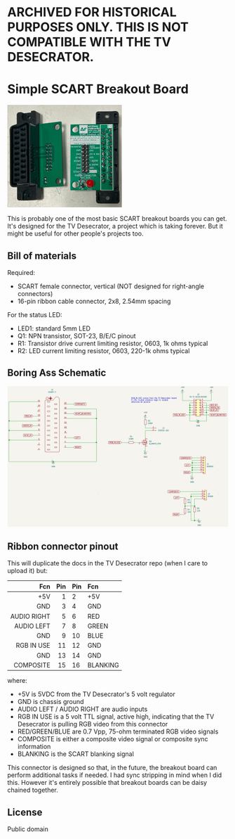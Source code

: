 # ARCHIVED FOR HISTORICAL PURPOSES ONLY. THIS IS NOT COMPATIBLE WITH THE TV DESECRATOR.

# Simple SCART Breakout Board

![](balls.jpeg)

This is probably one of the most basic SCART breakout boards you can get. It's designed for the TV Desecrator, a project which is taking forever. But it might be
useful for other people's projects too.

## Bill of materials

Required:
* SCART female connector, vertical (NOT designed for right-angle connectors)
* 16-pin ribbon cable connector, 2x8, 2.54mm spacing

For the status LED:
* LED1: standard 5mm LED
* Q1: NPN transistor, SOT-23, B/E/C pinout
* R1: Transistor drive current limiting resistor, 0603, 1k ohms typical
* R2: LED current limiting resistor, 0603, 220-1k ohms typical

## Boring Ass Schematic

![](boring.png)

## Ribbon connector pinout

This will duplicate the docs in the TV Desecrator repo (when I care to upload it) but:

| Fcn         | Pin | Pin | Fcn       |
| ----------: | --: | :-- | :-------- |
|         +5V |   1 | 2   | +5V       |
|         GND |   3 | 4   | GND       |
| AUDIO RIGHT |   5 | 6   | RED       |
|  AUDIO LEFT |   7 | 8   | GREEN     |
|         GND |   9 | 10  | BLUE      |
|  RGB IN USE |  11 | 12  | GND       |
|         GND |  13 | 14  | GND       |
|   COMPOSITE |  15 | 16  | BLANKING  |

where:

* +5V is 5VDC from the TV Desecrator's 5 volt regulator
* GND is chassis ground
* AUDIO LEFT / AUDIO RIGHT are audio inputs
* RGB IN USE is a 5 volt TTL signal, active high, indicating that the TV Desecrator is pulling RGB video from this connector
* RED/GREEN/BLUE are 0.7 Vpp, 75-ohm terminated RGB video signals
* COMPOSITE is either a composite video signal or composite sync information
* BLANKING is the SCART blanking signal

This connector is designed so that, in the future, the breakout board can perform additional tasks if needed. I had sync stripping in
mind when I did this. However it's entirely possible that breakout boards can be daisy chained together.

## License

Public domain
